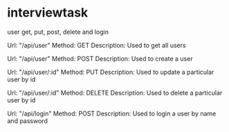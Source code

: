# interviewtask
user get, put, post, delete and login 

Url: "/api/user"
Method: GET
Description: Used to get all users

Url: "/api/user"
Method: POST
Description: Used to create a user

Url: "/api/user/:id"
Method: PUT
Description: Used to update a particular user by id

Url: "/api/user/:id"
Method: DELETE
Description: Used to delete a particular user by id

Url: "/api/login"
Method: POST
Description: Used to login a user by name and password 